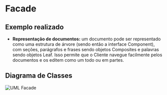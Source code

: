# Facade

## Exemplo realizado
- <b>Representação de documentos:</b> um documento pode ser representado como uma estrutura de árvore (sendo então a interface Component), com seções, parágrafos e frases sendo objetos Composites e palavras sendo objetos Leaf. Isso permite que o Cliente navegue facilmente pelos documentos e os editem como um todo ou em partes. 

## Diagrama de Classes
![UML Facade]()
